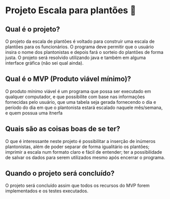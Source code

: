 # Projeto Escala para plantões 🔴

## Qual é o projeto?
O projeto da escala de plantões é voltado para construir uma escala de plantões para os funcionários. O programa deve permitir que o usuário insira o nome dos plantonistas e depois fará o sorteio do plantões de forma justa. O projeto será resolvido utilizando java e também em alguma  interface gráfica (não sei qual ainda). 

## Qual é o MVP (Produto viável mínimo)? 

O produto mínimo viável é um programa que possa ser executado em qualquer computador, e que possibilite com base nas informações fornecidas pelo usuário, que uma tabela seja gerada fornecendo o dia e período do dia em que o plantonista estará escalado naquele mês/semana, e quem possua uma itnerfa

## Quais são as coisas boas de se ter?

O que é interessante neste projeto é possibilitar a inserção de inúmeros plantonistas, além de poder separar de forma igualitário os plantões; imprimir a escala num formato claro e fácil de entender; ter a possibilidade de salvar os dados para serem utilizados mesmo após encerrar o programa.

## Quando o projeto será concluído? 

O projeto será concluído assim que todos os recursos do MVP forem implementados e os testes executados.
